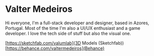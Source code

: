# Valter Medeiros
 Hi everyone, I'm a full-stack developer and designer, based in Azores, Portugal. Most of the time I'm also a UI/UX enthusiast and a game developer. I love the tech side of stuff but also the visual one.
 
 [https://sketchfab.com/valumlab](3D Models (Sketchfab))
 [https://behance.com/valtermedeiros](Behance)
